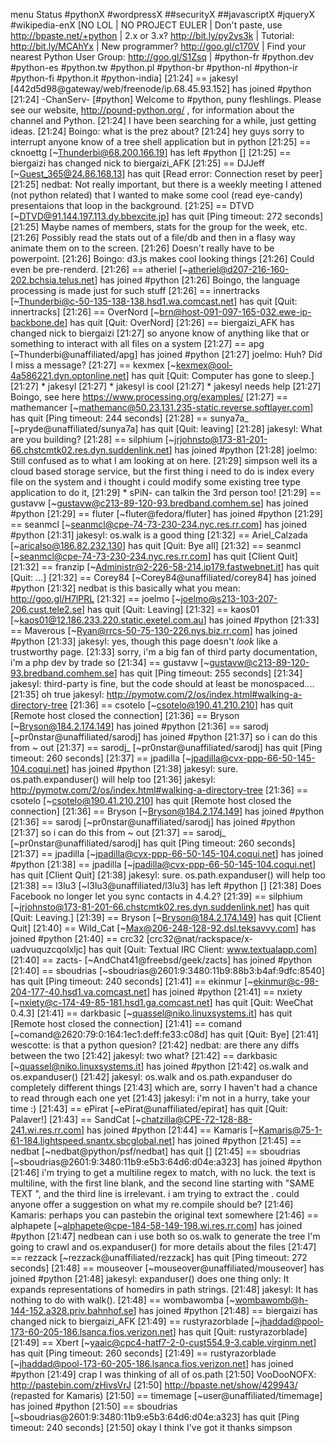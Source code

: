 menu
Status #pythonX #wordpressX ##securityX ##javascriptX #jqueryX #wikipedia-enX
[NO LOL | NO PROJECT EULER | Don't paste, use http://bpaste.net/+python | 2.x or 3.x? http://bit.ly/py2vs3k | Tutorial: http://bit.ly/MCAhYx | New programmer? http://goo.gl/c170V | Find your nearest Python User Group: http://goo.gl/S1Zsq | #python-fr #python.dev #python-es #python.tw #python.pl #python-br #python-nl #python-ir #python-fi #python.it #python-india]
[21:24] == jakesyl [442d5d98@gateway/web/freenode/ip.68.45.93.152] has joined #python
[21:24] -ChanServ- [#python] Welcome to #python, puny fleshlings. Please see our website, http://pound-python.org/ , for information about the channel and Python.
[21:24] <Boingo> I have been searching for a while, just getting ideas.
[21:24] <nedbat> Boingo: what is the prez about?
[21:24] <jakesyl> hey guys sorry to interrupt anyone know of a tree shell application but in python
[21:25] == cknoettg [~Thunderbi@68.200.166.19] has left #python []
[21:25] == biergaizi has changed nick to biergaizi_AFK
[21:25] == DJJeff [~Guest_365@24.86.168.13] has quit [Read error: Connection reset by peer]
[21:25] <Boingo> nedbat: Not really important, but there is a weekly meeting I attened (not python related) that I wanted to make some cool (read eye-candy) presentaions that loop in the background.
[21:25] == DTVD [~DTVD@91.144.197.113.dy.bbexcite.jp] has quit [Ping timeout: 272 seconds]
[21:25] <Boingo> Maybe names of members, stats for the group for the week, etc.
[21:26] <Boingo> Possibly read the stats out of a file/db and then in a flasy way animate them on to the screen.
[21:26] <Boingo> Doesn't really have to be powerpoint.
[21:26] <nedbat> Boingo: d3.js makes cool looking things
[21:26] <Boingo> Could even be pre-renderd.
[21:26] == atheriel [~atheriel@d207-216-160-202.bchsia.telus.net] has joined #python
[21:26] <joelmo> Boingo, the language processing is made just for such stuff
[21:26] == innertracks [~Thunderbi@c-50-135-138-138.hsd1.wa.comcast.net] has quit [Quit: innertracks]
[21:26] == OverNord [~brn@host-091-097-165-032.ewe-ip-backbone.de] has quit [Quit: OverNord]
[21:26] == biergaizi_AFK has changed nick to biergaizi
[21:27] <jakesyl> so anyone know of anything like that  or something to interact with all files on a system
[21:27] == apg [~Thunderbi@unaffiliated/apg] has joined #python
[21:27] <Boingo> joelmo: Huh?  Did I miss a message?
[21:27] == kexmex [~kexmex@ool-4a586221.dyn.optonline.net] has quit [Quit: Computer has gone to sleep.]
[21:27] * jakesyl
[21:27] * jakesyl is cool
[21:27] * jakesyl needs help
[21:27] <joelmo> Boingo, see here https://www.processing.org/examples/
[21:27] == mathemancer [~mathemanc@50.23.131.235-static.reverse.softlayer.com] has quit [Ping timeout: 244 seconds]
[21:28] == sunya7a_ [~pryde@unaffiliated/sunya7a] has quit [Quit: leaving]
[21:28] <simpson> jakesyl: What are you building?
[21:28] == silphium [~jrjohnsto@173-81-201-66.chstcmtk02.res.dyn.suddenlink.net] has joined #python
[21:28] <Boingo> joelmo: Still confused as to what I am looking at on here.
[21:29] <jakesyl> simpson well its a cloud based storage service, but the first thing i need to do is index every file on the system and i thought i could modify some existing tree type application to do it,
[21:29] * sPiN- can talkin the 3rd person too!
[21:29] == gustavw [~gustavw@c213-89-120-93.bredband.comhem.se] has joined #python
[21:29] == fluter [~fluter@fedora/fluter] has joined #python
[21:29] == seanmcl [~seanmcl@cpe-74-73-230-234.nyc.res.rr.com] has joined #python
[21:31] <nedbat> jakesyl: os.walk is a good thing
[21:32] == Ariel_Calzada [~aricalso@186.82.232.130] has quit [Quit: Bye all]
[21:32] == seanmcl [~seanmcl@cpe-74-73-230-234.nyc.res.rr.com] has quit [Client Quit]
[21:32] == franzip [~Administr@2-226-58-214.ip179.fastwebnet.it] has quit [Quit: ...]
[21:32] == Corey84 [~Corey84@unaffiliated/corey84] has joined #python
[21:32] <jakesyl> nedbat is this basically what you mean: http://goo.gl/H7lPRL
[21:32] == joelmo [~joelmo@s213-103-207-206.cust.tele2.se] has quit [Quit: Leaving]
[21:32] == kaos01 [~kaos01@12.186.233.220.static.exetel.com.au] has joined #python
[21:33] == Maverous [~Ryan@rrcs-50-75-130-226.nys.biz.rr.com] has joined #python
[21:33] <nedbat> jakesyl: yes, though this page doesn't *look* like a trustworthy page.
[21:33] <jakesyl> sorry, i'm a big fan of third party documentation, i'm a php dev by trade so
[21:34] == gustavw [~gustavw@c213-89-120-93.bredband.comhem.se] has quit [Ping timeout: 255 seconds]
[21:34] <nedbat> jakesyl: third-party is fine, but the code should at least be monospaced....
[21:35] <jakesyl> oh true
 <nedbat> jakesyl: http://pymotw.com/2/os/index.html#walking-a-directory-tree
[21:36] == csotelo [~csotelo@190.41.210.210] has quit [Remote host closed the connection]
[21:36] == Bryson [~Bryson@184.2.174.149] has joined #python
[21:36] == sarodj [~pr0nstar@unaffiliated/sarodj] has joined #python
[21:37] <jakesyl> so i can do this from ~ out
[21:37] == sarodj_ [~pr0nstar@unaffiliated/sarodj] has quit [Ping timeout: 260 seconds]
[21:37] == jpadilla [~jpadilla@cvx-ppp-66-50-145-104.coqui.net] has joined #python
[21:38] <nedbat> jakesyl: sure.  os.path.expanduser() will help too
[21:36] <nedbat> jakesyl: http://pymotw.com/2/os/index.html#walking-a-directory-tree
[21:36] == csotelo [~csotelo@190.41.210.210] has quit [Remote host closed the connection]
[21:36] == Bryson [~Bryson@184.2.174.149] has joined #python
[21:36] == sarodj [~pr0nstar@unaffiliated/sarodj] has joined #python
[21:37] <jakesyl> so i can do this from ~ out
[21:37] == sarodj_ [~pr0nstar@unaffiliated/sarodj] has quit [Ping timeout: 260 seconds]
[21:37] == jpadilla [~jpadilla@cvx-ppp-66-50-145-104.coqui.net] has joined #python
[21:38] == jpadilla [~jpadilla@cvx-ppp-66-50-145-104.coqui.net] has quit [Client Quit]
[21:38] <nedbat> jakesyl: sure.  os.path.expanduser() will help too
[21:38] == l3lu3 [~l3lu3@unaffiliated/l3lu3] has left #python []
[21:38] <wescotte> Does Facebook no longer let you sync contacts in 4.4.2?
[21:39] == silphium [~jrjohnsto@173-81-201-66.chstcmtk02.res.dyn.suddenlink.net] has quit [Quit: Leaving.]
[21:39] == Bryson [~Bryson@184.2.174.149] has quit [Client Quit]
[21:40] == Wild_Cat [~Max@206-248-128-92.dsl.teksavvy.com] has joined #python
[21:40] == crc32 [crc32@nat/rackspace/x-uadvuquzcqolxljc] has quit [Quit: Textual IRC Client: www.textualapp.com]
[21:40] == zacts- [~AndChat41@freebsd/geek/zacts] has joined #python
[21:40] == sboudrias [~sboudrias@2601:9:3480:11b9:88b3:b4af:9dfc:8540] has quit [Ping timeout: 240 seconds]
[21:41] == ekinmur [~ekinmur@c-98-204-177-40.hsd1.va.comcast.net] has joined #python
[21:41] == nxiety [~nxiety@c-174-49-85-181.hsd1.ga.comcast.net] has quit [Quit: WeeChat 0.4.3]
[21:41] == darkbasic [~quassel@niko.linuxsystems.it] has quit [Remote host closed the connection]
[21:41] == comand [~comand@2620:79:0:164:1ec1:deff:fe33:c08d] has quit [Quit: Bye]
[21:41] <nedbat> wescotte: is that a python quesion?
[21:42] <jakesyl> nedbat: are there any diffs between the two
[21:42] <nedbat> jakesyl: two what?
[21:42] == darkbasic [~quassel@niko.linuxsystems.it] has joined #python
[21:42] <jakesyl> os.walk and os.expanduser()
[21:42] <nedbat> jakesyl: os.walk and os.path.expanduser do completely different things
[21:43] <jakesyl> which are, sorry I haven't had a chance to read through each one yet
[21:43] <nedbat> jakesyl: i'm not in a hurry, take your time :)
[21:43] == ePirat [~ePirat@unaffiliated/epirat] has quit [Quit: Palaver!]
[21:43] == SandCat [~chatzilla@CPE-72-128-88-241.wi.res.rr.com] has joined #python
[21:44] == Kamaris [~Kamaris@75-1-61-184.lightspeed.snantx.sbcglobal.net] has joined #python
[21:45] == nedbat [~nedbat@python/psf/nedbat] has quit []
[21:45] == sboudrias [~sboudrias@2601:9:3480:11b9:e5b3:64d6:d04e:a323] has joined #python
[21:46] <Kamaris> i'm trying to get a multiline regex to match, with no luck. the text is multiline, with the first line blank, and the second line starting with "SAME TEXT <date>", and the third line is irrelevant. i am trying to extract the <date> . could anyone offer a suggestion on what my re.compile should be?
[21:46] <VooDooNOFX> Kamaris: perhaps you can pastebin the original text somewhere
[21:46] == alphapete [~alphapete@cpe-184-58-149-198.wi.res.rr.com] has joined #python
[21:47] <jakesyl> nedbean can i use both so os.walk to generate the tree I'm going to crawl and os.expanduser() for more details about the files
[21:47] == rezzack [~rezzack@unaffiliated/rezzack] has quit [Ping timeout: 272 seconds]
[21:48] == mouseover [~mouseover@unaffiliated/mouseover] has joined #python
[21:48] <simpson> jakesyl: expanduser() does one thing only: It expands representations of homedirs in path strings.
[21:48] <simpson> jakesyl: It has nothing to do with walk().
[21:48] == wombawomba [~wombawomb@h-144-152.a328.priv.bahnhof.se] has joined #python
[21:48] == biergaizi has changed nick to biergaizi_AFK
[21:49] == rustyrazorblade [~jhaddad@pool-173-60-205-186.lsanca.fios.verizon.net] has quit [Quit: rustyrazorblade]
[21:49] == Xbert [~yaaic@cpc4-hatf7-2-0-cust554.9-3.cable.virginm.net] has quit [Ping timeout: 260 seconds]
[21:49] == rustyrazorblade [~jhaddad@pool-173-60-205-186.lsanca.fios.verizon.net] has joined #python
[21:49] <jakesyl> crap I was thinking of all of os.path
[21:50] <Kamaris> VooDooNOFX: http://pastebin.com/zHivsVrJ
[21:50] <infobob> http://bpaste.net/show/429943/ (repasted for Kamaris)
[21:50] == timemage [~user@unaffiliated/timemage] has joined #python
[21:50] == sboudrias [~sboudrias@2601:9:3480:11b9:e5b3:64d6:d04e:a323] has quit [Ping timeout: 240 seconds]
[21:50] <jakesyl> okay I think I've got it thanks simpson
